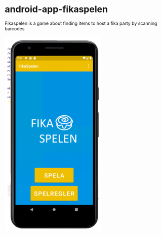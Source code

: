 # android-app-fikaspelen
Fikaspelen is a game about finding items to host a fika party by scanning barcodes

![Screenshot](fikaspelen.png)
